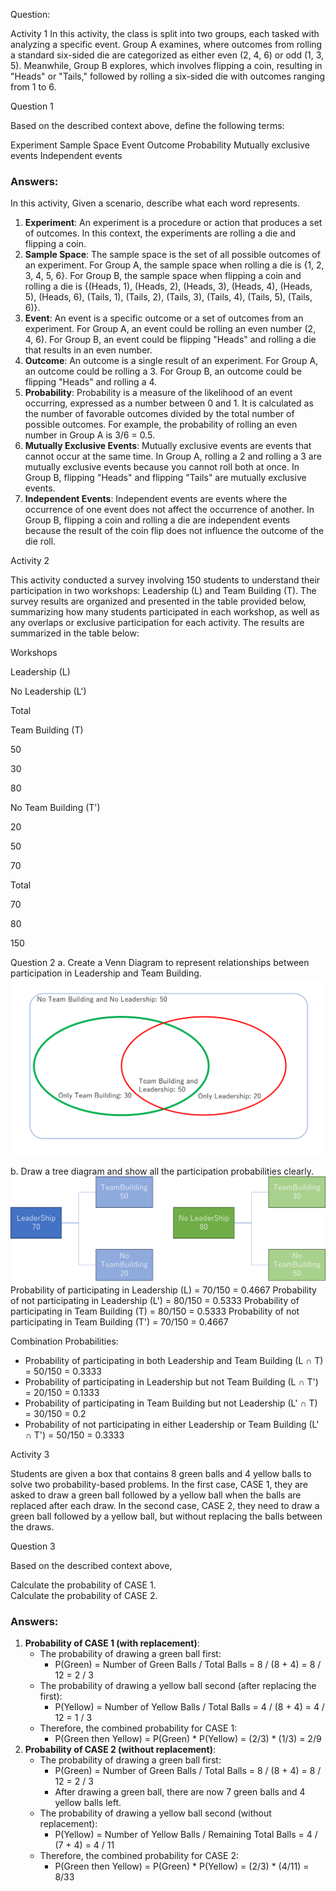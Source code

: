 Question:

Activity 1
In this activity, the class is split into two groups, each tasked with analyzing a specific event. Group A examines, where outcomes from rolling a standard six-sided die are categorized as either even (2, 4, 6) or odd (1, 3, 5). Meanwhile, Group B explores, which involves flipping a coin, resulting in "Heads" or "Tails," followed by rolling a six-sided die with outcomes ranging from 1 to 6. 

Question 1 

Based on the described context above, define the following terms: 

Experiment 
Sample Space 
Event 
Outcome 
Probability 
Mutually exclusive events 
Independent events  
### Answers:
In this activity, Given a scenario, describe what each word represents.
1. **Experiment**: An experiment is a procedure or action that produces a set of outcomes. In this context, the experiments are rolling a die and flipping a coin.
2. **Sample Space**: The sample space is the set of all possible outcomes of an experiment. For Group A, the sample space when rolling a die is {1, 2, 3, 4, 5, 6}. For Group B, the sample space when flipping a coin and rolling a die is {(Heads, 1), (Heads, 2), (Heads, 3), (Heads, 4), (Heads, 5), (Heads, 6), (Tails, 1), (Tails, 2), (Tails, 3), (Tails, 4), (Tails, 5), (Tails, 6)}.
3. **Event**: An event is a specific outcome or a set of outcomes from an experiment. For Group A, an event could be rolling an even number (2, 4, 6). For Group B, an event could be flipping "Heads" and rolling a die that results in an even number.
4. **Outcome**: An outcome is a single result of an experiment. For Group A, an outcome could be rolling a 3. For Group B, an outcome could be flipping "Heads" and rolling a 4.
5. **Probability**: Probability is a measure of the likelihood of an event occurring, expressed as a number between 0 and 1. It is calculated as the number of favorable outcomes divided by the total number of possible outcomes. For example, the probability of rolling an even number in Group A is 3/6 = 0.5.
6. **Mutually Exclusive Events**: Mutually exclusive events are events that cannot occur at the same time. In Group A, rolling a 2 and rolling a 3 are mutually exclusive events because you cannot roll both at once. In Group B, flipping "Heads" and flipping "Tails" are mutually exclusive events.
7. **Independent Events**: Independent events are events where the occurrence of one event does not affect the occurrence of another. In Group B, flipping a coin and rolling a die are independent events because the result of the coin flip does not influence the outcome of the die roll.

Activity 2

This activity conducted a survey involving 150 students to understand their participation in two workshops: Leadership (L) and Team Building (T). The survey results are organized and presented in the table provided below, summarizing how many students participated in each workshop, as well as any overlaps or exclusive participation for each activity. The results are summarized in the table below:

Workshops 

Leadership (L) 

No Leadership (L')

Total 

Team Building (T) 

50 

30 

80 

No Team Building (T') 

20 

50 

70 

Total 

70 

80 

150 

Question 2
a. Create a Venn Diagram to represent relationships between participation in Leadership and Team Building. 
![alt text](image.png)

b. Draw a tree diagram and show all the participation probabilities clearly. 
![alt text](image-1.png)
Probability of participating in Leadership (L) = 70/150 = 0.4667
Probability of not participating in Leadership (L') = 80/150 = 0.5333
Probability of participating in Team Building (T) = 80/150 = 0.5333
Probability of not participating in Team Building (T') = 70/150 = 0.4667

Combination Probabilities:
- Probability of participating in both Leadership and Team Building (L ∩ T) = 50/150 = 0.3333
- Probability of participating in Leadership but not Team Building (L ∩ T') = 20/150 = 0.1333
- Probability of participating in Team Building but not Leadership (L' ∩ T) = 30/150 = 0.2
- Probability of not participating in either Leadership or Team Building (L' ∩ T') = 50/150 = 0.3333

Activity 3

Students are given a box that contains 8 green balls and 4 yellow balls to solve two probability-based problems. In the first case, CASE 1, they are asked to draw a green ball followed by a yellow ball when the balls are replaced after each draw. In the second case, CASE 2, they need to draw a green ball followed by a yellow ball, but without replacing the balls between the draws. 


Question 3 

Based on the described context above, 

Calculate the probability of CASE 1.  
Calculate the probability of CASE 2.  
### Answers:
1. **Probability of CASE 1 (with replacement)**:
   - The probability of drawing a green ball first: 
     - P(Green) = Number of Green Balls / Total Balls = 8 / (8 + 4) = 8 / 12 = 2 / 3
   - The probability of drawing a yellow ball second (after replacing the first):
     - P(Yellow) = Number of Yellow Balls / Total Balls = 4 / (8 + 4) = 4 / 12 = 1 / 3
   - Therefore, the combined probability for CASE 1:
     - P(Green then Yellow) = P(Green) * P(Yellow) = (2/3) * (1/3) = 2/9
2. **Probability of CASE 2 (without replacement)**:
   - The probability of drawing a green ball first:
     - P(Green) = Number of Green Balls / Total Balls = 8 / (8 + 4) = 8 / 12 = 2 / 3
     - After drawing a green ball, there are now 7 green balls and 4 yellow balls left.
   - The probability of drawing a yellow ball second (without replacement):
     - P(Yellow) = Number of Yellow Balls / Remaining Total Balls = 4 / (7 + 4) = 4 / 11
   - Therefore, the combined probability for CASE 2:
     - P(Green then Yellow) = P(Green) * P(Yellow) = (2/3) * (4/11) = 8/33